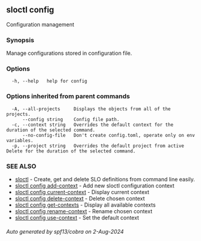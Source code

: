 ## sloctl config

Configuration management

### Synopsis

Manage configurations stored in configuration file.

### Options

```
  -h, --help   help for config
```

### Options inherited from parent commands

```
  -A, --all-projects     Displays the objects from all of the projects.
      --config string    Config file path.
  -c, --context string   Overrides the default context for the duration of the selected command.
      --no-config-file   Don't create config.toml, operate only on env variables.
  -p, --project string   Overrides the default project from active Delete for the duration of the selected command.
```

### SEE ALSO

* [sloctl](sloctl.md)	 - Create, get and delete SLO definitions from command line easily.
* [sloctl config add-context](sloctl_config_add-context.md)	 - Add new sloctl configuration context
* [sloctl config current-context](sloctl_config_current-context.md)	 - Display current context
* [sloctl config delete-context](sloctl_config_delete-context.md)	 - Delete chosen context
* [sloctl config get-contexts](sloctl_config_get-contexts.md)	 - Display all available contexts
* [sloctl config rename-context](sloctl_config_rename-context.md)	 - Rename chosen context
* [sloctl config use-context](sloctl_config_use-context.md)	 - Set the default context

###### Auto generated by spf13/cobra on 2-Aug-2024
